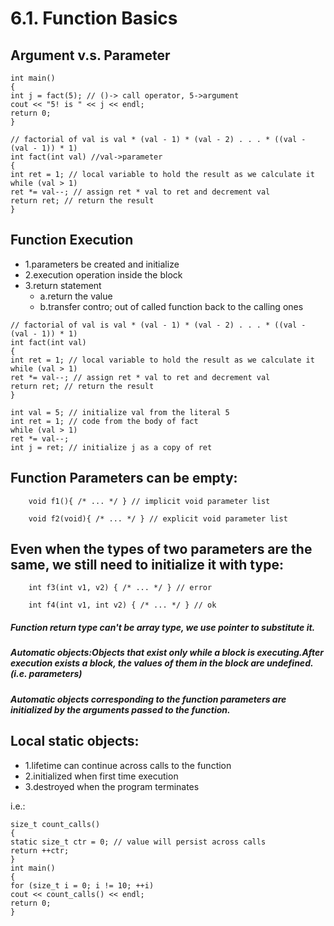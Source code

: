 # 6.1. Function Basics

## Argument v.s. Parameter
```
int main()					
{				
int j = fact(5); // ()-> call operator, 5->argument	
cout << "5! is " << j << endl;
return 0;
}
```
```
// factorial of val is val * (val - 1) * (val - 2) . . . * ((val - (val - 1)) * 1)
int fact(int val) //val->parameter
{
int ret = 1; // local variable to hold the result as we calculate it
while (val > 1)
ret *= val--; // assign ret * val to ret and decrement val
return ret; // return the result
}
```


## Function Execution
* 1.parameters be created and initialize
* 2.execution operation inside the block
* 3.return statement
	* a.return the value
	* b.transfer contro; out of called function back to the calling ones


```
// factorial of val is val * (val - 1) * (val - 2) . . . * ((val - (val - 1)) * 1)
int fact(int val)
{
int ret = 1; // local variable to hold the result as we calculate it
while (val > 1)
ret *= val--; // assign ret * val to ret and decrement val
return ret; // return the result
}
```
```
int val = 5; // initialize val from the literal 5
int ret = 1; // code from the body of fact
while (val > 1)
ret *= val--;
int j = ret; // initialize j as a copy of ret
```

## Function Parameters can be empty:
```
	void f1(){ /* ... */ } // implicit void parameter list
```
```
	void f2(void){ /* ... */ } // explicit void parameter list
```

## Even when the types of two parameters are the same, we still need to initialize it with type:
```
	int f3(int v1, v2) { /* ... */ } // error
```
```
	int f4(int v1, int v2) { /* ... */ } // ok
```

##### Function return type can't be array type, we use pointer to substitute it.

##### Automatic objects:Objects that exist only while a block is executing.After execution exists a block, the values of them in the block are undefined.(i.e. parameters)
##### Automatic objects corresponding to the function parameters are initialized by the arguments passed to the function.

## Local static objects:
* 1.lifetime can continue across calls to the function
* 2.initialized when first time execution
* 3.destroyed when the program terminates

i.e.:
```
size_t count_calls()
{
static size_t ctr = 0; // value will persist across calls
return ++ctr;
}
int main()
{
for (size_t i = 0; i != 10; ++i)
cout << count_calls() << endl;
return 0;
}
```













